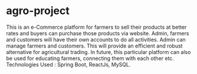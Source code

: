 # agro-project
This is an e-Commerce platform for farmers to sell their products at better rates and buyers can purchase those products via website. Admin, farmers and customers will have their own accounts to do all activities. Admin can manage farmers and customers. This will provide an efficient and robust alternative for agricultural trading. In future, this particular platform can also be used for educating farmers, connecting them with each other etc. Technologies Used : Spring Boot, ReactJs, MySQL.
